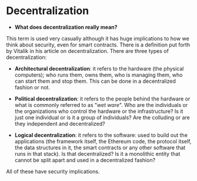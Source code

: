 # Decentralization

- **What does decentralization really mean?**

This term is used very casually although it has huge implications to how we think about security, even for smart contracts. There is a definition put forth by Vitalik in his article on decentralization. There are three types of decentralization:

* **Architectural decentralization**: it refers to the hardware (the physical computers); who runs them, owns them, who is managing them, who can start them and stop them. This can be done in a decentralized fashion or not.
* **Political decentralization**: it refers to the people behind the hardware or what is commonly referred to as "_wet ware_". Who are the individuals or the organizations who control the hardware or the infrastructure? Is it just one individual or is it a group of individuals? Are the colluding or are they independent and decentralized?

* **Logical decentralization**: it refers to the software: used to build out the applications (the framework itself, the Ethereum code, the protocol itself, the data structures in it, the smart contracts or any other software that runs in that stack). Is that decentralized? Is it a monolithic entity that cannot be split apart and used in a decentralized fashion?

All of these have security implications.